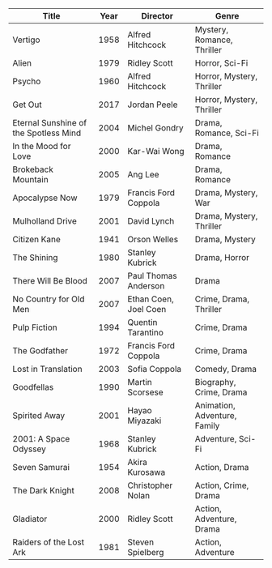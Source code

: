 | Title                                   | Year | Director                      | Genre                              |
|-----------------------------------------|------|-------------------------------|------------------------------------|
| Vertigo                                 | 1958 | Alfred Hitchcock              | Mystery, Romance, Thriller         |
| Alien                                   | 1979 | Ridley Scott                  | Horror, Sci-Fi                     |
| Psycho                                  | 1960 | Alfred Hitchcock              | Horror, Mystery, Thriller          |
| Get Out                                 | 2017 | Jordan Peele                  | Horror, Mystery, Thriller          |
| Eternal Sunshine of the Spotless Mind   | 2004 | Michel Gondry                 | Drama, Romance, Sci-Fi             |
| In the Mood for Love                   | 2000 | Kar-Wai Wong                   | Drama, Romance                     |
| Brokeback Mountain                      | 2005 | Ang Lee                        | Drama, Romance                     |
| Apocalypse Now                          | 1979 | Francis Ford Coppola           | Drama, Mystery, War                |
| Mulholland Drive                        | 2001 | David Lynch                   | Drama, Mystery, Thriller           |
| Citizen Kane                            | 1941 | Orson Welles                  | Drama, Mystery                     |
| The Shining                             | 1980 | Stanley Kubrick                | Drama, Horror                      |
| There Will Be Blood                     | 2007 | Paul Thomas Anderson           | Drama                              |
| No Country for Old Men                  | 2007 | Ethan Coen, Joel Coen          | Crime, Drama, Thriller             |
| Pulp Fiction                            | 1994 | Quentin Tarantino              | Crime, Drama                       |
| The Godfather                           | 1972 | Francis Ford Coppola           | Crime, Drama                       |
| Lost in Translation                     | 2003 | Sofia Coppola                  | Comedy, Drama                      |
| Goodfellas                              | 1990 | Martin Scorsese                | Biography, Crime, Drama            |
| Spirited Away                           | 2001 | Hayao Miyazaki                 | Animation, Adventure, Family       |
| 2001: A Space Odyssey                   | 1968 | Stanley Kubrick                | Adventure, Sci-Fi                  |
| Seven Samurai                           | 1954 | Akira Kurosawa                 | Action, Drama                      |
| The Dark Knight                         | 2008 | Christopher Nolan              | Action, Crime, Drama               |
| Gladiator                               | 2000 | Ridley Scott                   | Action, Adventure, Drama           |
| Raiders of the Lost Ark                 | 1981 | Steven Spielberg               | Action, Adventure                  |
